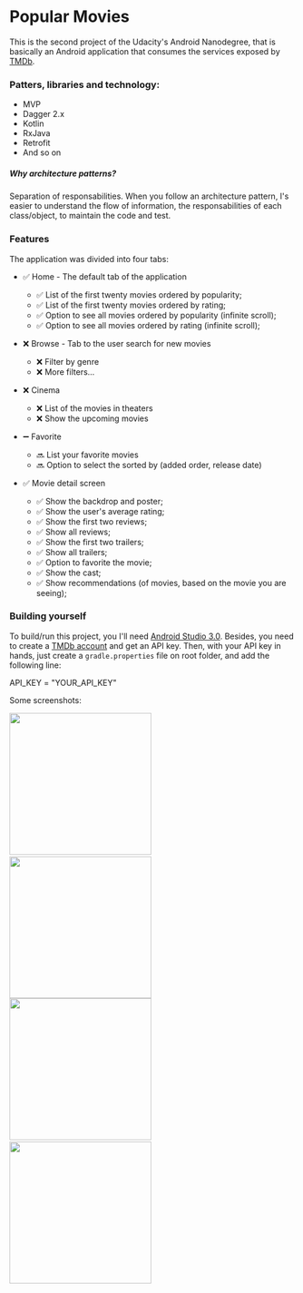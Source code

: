 # Popular Movies

This is the second project of the Udacity's Android Nanodegree, that is basically an Android application that consumes the services exposed by [TMDb](https://www.themoviedb.org).

### Patters, libraries and technology:
  * MVP
  * Dagger 2.x
  * Kotlin
  * RxJava
  * Retrofit
  * And so on

##### Why architecture patterns?
Separation of responsabilities. When you follow an architecture pattern,
I's easier to understand the flow of information, the responsabilities of each class/object, to maintain the code and test.


### Features

The application was divided into four tabs:

  * :white_check_mark: Home - The default tab of the application
    * :white_check_mark: List of the first twenty movies ordered by popularity;
    * :white_check_mark: List of the first twenty movies ordered by rating;
    * :white_check_mark: Option to see all movies ordered by popularity (infinite scroll);
    * :white_check_mark: Option to see all movies ordered by rating (infinite scroll);

  * :x: Browse - Tab to the user search for new movies
    * :x: Filter by genre
    * :x: More filters...

  * :x: Cinema
    * :x: List of the movies in theaters
    * :x: Show the upcoming movies

  * :heavy_minus_sign: Favorite
    * :soon: List your favorite movies
    * :soon: Option to select the sorted by (added order, release date)

 * :white_check_mark: Movie detail screen
   * :white_check_mark: Show the backdrop and poster;
   * :white_check_mark: Show the user's average rating;
   * :white_check_mark: Show the first two reviews;
   * :white_check_mark: Show all reviews;
   * :white_check_mark: Show the first two trailers;
   * :white_check_mark: Show all trailers;
   * :white_check_mark: Option to favorite the movie;
   * :white_check_mark: Show the cast;
   * :white_check_mark: Show recommendations (of movies, based on the movie you are seeing);
   
### Building yourself

To build/run this project, you I'll need [Android Studio 3.0](https://developer.android.com/studio/index.html).
Besides, you need to create a [TMDb account](https://www.themoviedb.org/account/signup) and get an API key.
Then, with your API key in hands, just create a `gradle.properties` file on root folder, and add the following line:

API_KEY = "YOUR_API_KEY"                                              
                                              
   
Some screenshots:

<img src="https://raw.github.com/luanalbineli/popularmovies/master/screenshots/Screenshot_1496981404.png" width="250">&nbsp;&nbsp;&nbsp;&nbsp;&nbsp;&nbsp;<img src="https://raw.github.com/luanalbineli/popularmovies/master/screenshots/Screenshot_1496981408.png" width="250">
\
<img src="https://raw.github.com/luanalbineli/popularmovies/master/screenshots/Screenshot_1496981411.png" width="250">&nbsp;&nbsp;&nbsp;&nbsp;&nbsp;&nbsp;<img src="https://raw.github.com/luanalbineli/popularmovies/master/screenshots/Screenshot_1496981418.png" width="250">
